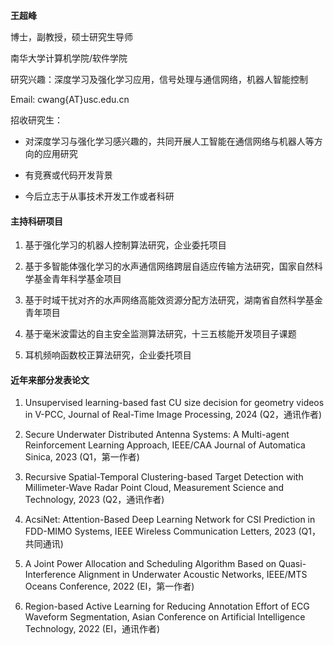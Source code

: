 
**王超峰**

博士，副教授，硕士研究生导师

南华大学计算机学院/软件学院

研究兴趣：深度学习及强化学习应用，信号处理与通信网络，机器人智能控制

Email: cwang{AT}usc.edu.cn

招收研究生：

- 对深度学习与强化学习感兴趣的，共同开展人工智能在通信网络与机器人等方向的应用研究

- 有竞赛或代码开发背景

- 今后立志于从事技术开发工作或者科研

#### **主持科研项目**

1. 基于强化学习的机器人控制算法研究，企业委托项目

2. 基于多智能体强化学习的水声通信网络跨层自适应传输方法研究，国家自然科学基金青年科学基金项目

3. 基于时域干扰对齐的水声网络高能效资源分配方法研究，湖南省自然科学基金青年项目

4. 基于毫米波雷达的自主安全监测算法研究，十三五核能开发项目子课题

5. 耳机频响函数校正算法研究，企业委托项目


#### **近年来部分发表论文**

1. Unsupervised learning-based fast CU size decision for geometry videos in V-PCC, Journal of Real-Time Image Processing, 2024 (Q2，通讯作者)

2. Secure Underwater Distributed Antenna Systems: A Multi-agent Reinforcement Learning Approach, IEEE/CAA Journal of Automatica Sinica, 2023 (Q1，第一作者)

3. Recursive Spatial-Temporal Clustering-based Target Detection with Millimeter-Wave Radar Point Cloud, Measurement Science and Technology, 2023 (Q2，通讯作者)

4. AcsiNet: Attention-Based Deep Learning Network for CSI Prediction in FDD-MIMO Systems, IEEE Wireless Communication Letters, 2023 (Q1，共同通讯)

5. A Joint Power Allocation and Scheduling Algorithm Based on Quasi-Interference Alignment in Underwater Acoustic Networks, IEEE/MTS Oceans Conference, 2022 (EI，第一作者)

6. Region-based Active Learning for Reducing Annotation Effort of ECG Waveform Segmentation, Asian Conference on Artificial Intelligence Technology, 2022 (EI，通讯作者)

